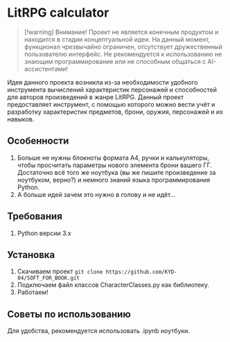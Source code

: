 # LitRPG calculator

> [!warning] Внимание!
Проект не является конечным продуктом и находится в стадии концептуальной идеи. На данный момент, функционал чрезвычайно ограничен, отсутствует дружественный пользователю интерфейс. Не рекомендуется к использованию не знающим программирование или не способным общаться с AI-ассистентами!

Идея данного проекта возникла из-за необходимости удобного инструмента вычислений характеристик персонажей и способностей для авторов произведений в жанре LitRPG. Данный проект предоставляет инструмент, с помощью которого можно вести учёт и разработку характеристик предметов, брони, оружия, персонажей и их навыков.

## Особенности

1)	Больше не нужны блокноты формата А4, ручки и калькуляторы, чтобы просчитать параметры нового элемента брони вашего ГГ. Достаточно всё того же ноутбука (вы же пишите произведение за ноутбуком, верно?) и немного знаний языка программирования Python.
2)	А больше идей зачем это нужно в голову и не идёт…

## Требования

1)	Python версии 3.x

## Установка

1)	Скачиваем проект `git clone https://github.com/KYD-04/SOFT_FOR_BOOK.git`
2)	Подключаем файл классов CharacterClasses.py как библиотеку.
3)	Работаем!

## Советы по использованию
Для удобства, рекомендуется использовать .ipynb ноутбуки.
